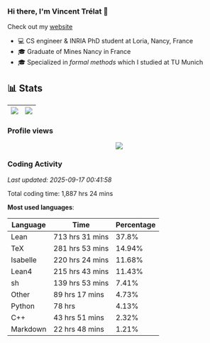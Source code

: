 ### Hi there, I'm Vincent Trélat 👋

Check out my [website](https://vtrelat.github.io)

-   💻 CS engineer & INRIA PhD student at Loria, Nancy, France
-   🎓 Graduate of Mines Nancy in France
-   🎓 Specialized in _formal methods_ which I studied at TU Munich

## 📊 **Stats**

| <img align="center" src="https://readme-stats.clckblog.space/api?username=VTrelat&show_icons=true&include_all_commits=true&theme=tokyonight&hide_border=true" /> | <img align="center" src="https://readme-stats.clckblog.space/api/top-langs/?username=VTrelat&layout=compact&theme=tokyonight&hide_border=true" /> |
| ---------------------------------------------------------------------------------------------------------------------------------------------------------------- | ------------------------------------------------------------------------------------------------------------------------------------------------- |

### Profile views

<p align="center">
 <img src="https://profile-counter.glitch.me/VTrelat/count.svg" />
</p>

<!--automations-->
### Coding Activity
_Last updated: 2025-09-17 00:41:58_

Total coding time: 1,887 hrs 24 mins

**Most used languages**:

| Language | Time | Percentage |
| ------------- | ------------- | ------------- |
| Lean | 713 hrs 31 mins | 37.8% |
| TeX | 281 hrs 53 mins | 14.94% |
| Isabelle | 220 hrs 24 mins | 11.68% |
| Lean4 | 215 hrs 43 mins | 11.43% |
| sh | 139 hrs 53 mins | 7.41% |
| Other | 89 hrs 17 mins | 4.73% |
| Python | 78 hrs | 4.13% |
| C++ | 43 hrs 51 mins | 2.32% |
| Markdown | 22 hrs 48 mins | 1.21% |

